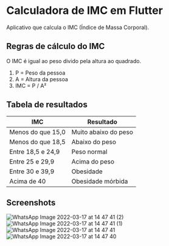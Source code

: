 # Calculadora de IMC em Flutter

Aplicativo que calcula o IMC (Índice de Massa Corporal).

## Regras de cálculo do IMC

O IMC é igual ao peso divido pela altura ao quadrado.

1. P = Peso da pessoa
1. A = Altura da pessoa
1. IMC = P / A²

## Tabela de resultados

|IMC|Resultado|
|-|-|
|Menos do que 15,0|Muito abaixo do peso|
|Menos do que 18,5|Abaixo do peso|
|Entre 18,5 e 24,9|Peso normal|
|Entre 25 e 29,9|Acima do peso|
|Entre 30 e 39,9|Obesidade|
|Acima de 40|Obesidade mórbida|

## Screenshots
![WhatsApp Image 2022-03-17 at 14 47 41 (2)](https://user-images.githubusercontent.com/7094842/158864152-60aaed18-5d2c-4424-80dc-a4731a755bb2.jpeg)
![WhatsApp Image 2022-03-17 at 14 47 41 (1)](https://user-images.githubusercontent.com/7094842/158864162-fc658056-a0a8-42b0-b95c-f1b8c7bd476d.jpeg)
![WhatsApp Image 2022-03-17 at 14 47 41](https://user-images.githubusercontent.com/7094842/158864169-8ee14e27-807f-4d98-89ae-e64850edcbdc.jpeg)
![WhatsApp Image 2022-03-17 at 14 47 40](https://user-images.githubusercontent.com/7094842/158864177-2d022b39-c594-4603-98ca-3a5f2d6abc8e.jpeg)
